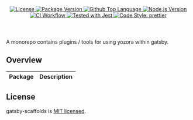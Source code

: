 <header>
  <div align="center">
    <a href="#license">
      <img
        alt="License"
        src="https://img.shields.io/github/license/guanghechen/gatsby-scaffolds"
      />
    </a>
    <a href="https://github.com/yozorajs/gatsby-scaffolds/tags">
      <img
        alt="Package Version"
        src="https://img.shields.io/github/v/tag/guanghechen/gatsby-scaffolds?include_prereleases&sort=semver"
      />
    </a>
    <a href="https://github.com/yozorajs/gatsby-scaffolds/search?l=typescript">
      <img
        alt="Github Top Language"
        src="https://img.shields.io/github/languages/top/guanghechen/gatsby-scaffolds"
      />
    </a>
    <a href="https://github.com/nodejs/node">
      <img
        alt="Node.js Version"
        src="https://img.shields.io/node/v/@guanghechen/gatsby-plugin-stylus"
      />
    </a>
    <a href="https://github.com/yozorajs/gatsby-scaffolds/actions/workflows/ci.yml">
      <img
        alt="CI Workflow"
        src="https://github.com/yozorajs/gatsby-scaffolds/workflows/Build/badge.svg?branch=main"
      />
    </a>
    <a href="https://github.com/facebook/jest">
      <img
        alt="Tested with Jest"
        src="https://img.shields.io/badge/tested_with-jest-9c465e.svg"
      />
    </a>
    <a href="https://github.com/prettier/prettier">
      <img
        alt="Code Style: prettier"
        src="https://img.shields.io/badge/code_style-prettier-ff69b4.svg?style=flat-square"
      />
    </a>
  </div>
</header>


A monorepo contains plugins / tools for using yozora within gatsby.

## Overview

Package                               | Description
:------------------------------------:|:--------------------------

## License

gatsby-scaffolds is [MIT licensed](https://github.com/yozorajs/gatsby-scaffolds/blob/main/LICENSE).


[homepage]: https://github.com/yozorajs/gatsby-scaffolds
[gatsby]: https://github.com/gatsbyjs/gatsby
